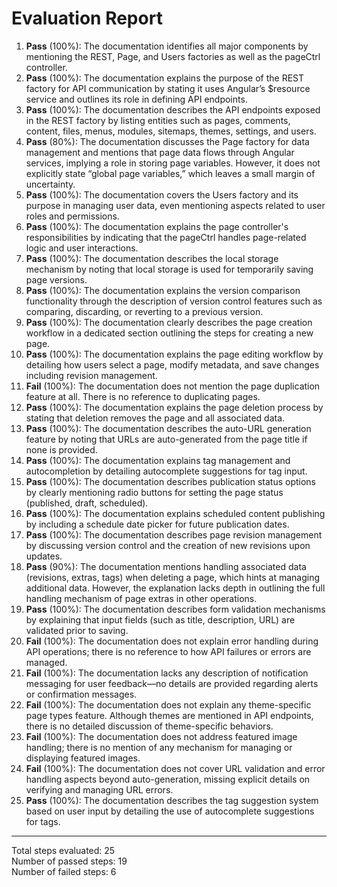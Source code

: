 # Evaluation Report

1. **Pass** (100%): The documentation identifies all major components by mentioning the REST, Page, and Users factories as well as the pageCtrl controller.
2. **Pass** (100%): The documentation explains the purpose of the REST factory for API communication by stating it uses Angular’s $resource service and outlines its role in defining API endpoints.
3. **Pass** (100%): The documentation describes the API endpoints exposed in the REST factory by listing entities such as pages, comments, content, files, menus, modules, sitemaps, themes, settings, and users.
4. **Pass** (80%): The documentation discusses the Page factory for data management and mentions that page data flows through Angular services, implying a role in storing page variables. However, it does not explicitly state “global page variables,” which leaves a small margin of uncertainty.
5. **Pass** (100%): The documentation covers the Users factory and its purpose in managing user data, even mentioning aspects related to user roles and permissions.
6. **Pass** (100%): The documentation explains the page controller's responsibilities by indicating that the pageCtrl handles page-related logic and user interactions.
7. **Pass** (100%): The documentation describes the local storage mechanism by noting that local storage is used for temporarily saving page versions.
8. **Pass** (100%): The documentation explains the version comparison functionality through the description of version control features such as comparing, discarding, or reverting to a previous version.
9. **Pass** (100%): The documentation clearly describes the page creation workflow in a dedicated section outlining the steps for creating a new page.
10. **Pass** (100%): The documentation explains the page editing workflow by detailing how users select a page, modify metadata, and save changes including revision management.
11. **Fail** (100%): The documentation does not mention the page duplication feature at all. There is no reference to duplicating pages.
12. **Pass** (100%): The documentation explains the page deletion process by stating that deletion removes the page and all associated data.
13. **Pass** (100%): The documentation describes the auto-URL generation feature by noting that URLs are auto-generated from the page title if none is provided.
14. **Pass** (100%): The documentation explains tag management and autocompletion by detailing autocomplete suggestions for tag input.
15. **Pass** (100%): The documentation describes publication status options by clearly mentioning radio buttons for setting the page status (published, draft, scheduled).
16. **Pass** (100%): The documentation explains scheduled content publishing by including a schedule date picker for future publication dates.
17. **Pass** (100%): The documentation describes page revision management by discussing version control and the creation of new revisions upon updates.
18. **Pass** (90%): The documentation mentions handling associated data (revisions, extras, tags) when deleting a page, which hints at managing additional data. However, the explanation lacks depth in outlining the full handling mechanism of page extras in other operations.
19. **Pass** (100%): The documentation describes form validation mechanisms by explaining that input fields (such as title, description, URL) are validated prior to saving.
20. **Fail** (100%): The documentation does not explain error handling during API operations; there is no reference to how API failures or errors are managed.
21. **Fail** (100%): The documentation lacks any description of notification messaging for user feedback—no details are provided regarding alerts or confirmation messages.
22. **Fail** (100%): The documentation does not explain any theme-specific page types feature. Although themes are mentioned in API endpoints, there is no detailed discussion of theme-specific behaviors.
23. **Fail** (100%): The documentation does not address featured image handling; there is no mention of any mechanism for managing or displaying featured images.
24. **Fail** (100%): The documentation does not cover URL validation and error handling aspects beyond auto-generation, missing explicit details on verifying and managing URL errors.
25. **Pass** (100%): The documentation describes the tag suggestion system based on user input by detailing the use of autocomplete suggestions for tags.

---

Total steps evaluated: 25  
Number of passed steps: 19  
Number of failed steps: 6